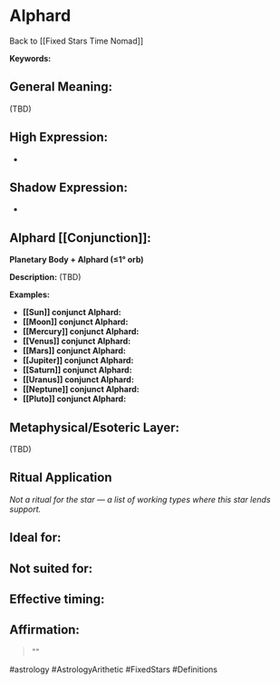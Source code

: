 # Alphard

Back to [[Fixed Stars Time Nomad]]

**Keywords:** 

## General Meaning:
(TBD)

## High Expression:
- 

## Shadow Expression:
- 

## Alphard [[Conjunction]]:

**Planetary Body + Alphard (≤1° orb)**

**Description:**
(TBD)

**Examples:**
- **[[Sun]] conjunct Alphard:** 
- **[[Moon]] conjunct Alphard:** 
- **[[Mercury]] conjunct Alphard:** 
- **[[Venus]] conjunct Alphard:** 
- **[[Mars]] conjunct Alphard:** 
- **[[Jupiter]] conjunct Alphard:** 
- **[[Saturn]] conjunct Alphard:** 
- **[[Uranus]] conjunct Alphard:** 
- **[[Neptune]] conjunct Alphard:** 
- **[[Pluto]] conjunct Alphard:** 

## Metaphysical/Esoteric Layer:
(TBD)

## Ritual Application
*Not a ritual for the star — a list of working types where this star lends support.*

**Ideal for:**
- 
**Not suited for:**
- 
**Effective timing:**
- 

## Affirmation:

> ""

#astrology #AstrologyArithetic #FixedStars #Definitions
